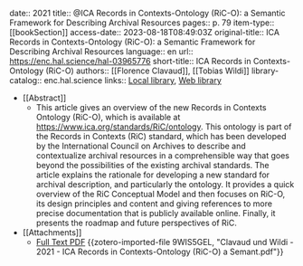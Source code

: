 date:: 2021
title:: @ICA Records in Contexts-Ontology (RiC-O): a Semantic Framework for Describing Archival Resources
pages:: p. 79
item-type:: [[bookSection]]
access-date:: 2023-08-18T08:49:03Z
original-title:: ICA Records in Contexts-Ontology (RiC-O): a Semantic Framework for Describing Archival Resources
language:: en
url:: https://enc.hal.science/hal-03965776
short-title:: ICA Records in Contexts-Ontology (RiC-O)
authors:: [[Florence Clavaud]], [[Tobias Wildi]]
library-catalog:: enc.hal.science
links:: [Local library](zotero://select/groups/2386895/items/4XFFP4MN), [Web library](https://www.zotero.org/groups/2386895/items/4XFFP4MN)

- [[Abstract]]
	- This article gives an overview of the new Records in Contexts Ontology (RiC-O), which is available at https://www.ica.org/standards/RiC/ontology. This ontology is part of the Records in Contexts (RiC) standard, which has been developed by the International Council on Archives to describe and contextualize archival resources in a comprehensible way that goes beyond the possibilities of the existing archival standards. The article explains the rationale for developing a new standard for archival description, and particularly the ontology. It provides a quick overview of the RiC Conceptual Model and then focuses on RiC-O, its design principles and content and giving references to more precise documentation that is publicly available online. Finally, it presents the roadmap and future perspectives of RiC.
- [[Attachments]]
	- [Full Text PDF](https://enc.hal.science/hal-03965776/document) {{zotero-imported-file 9WIS5GEL, "Clavaud und Wildi - 2021 - ICA Records in Contexts-Ontology (RiC-O) a Semant.pdf"}}